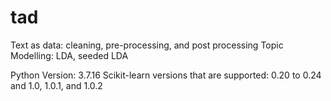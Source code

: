 # tad
Text as data: cleaning, pre-processing, and post processing
Topic Modelling: LDA, seeded LDA

Python Version: 3.7.16
Scikit-learn versions that are supported: 0.20 to 0.24 and 1.0, 1.0.1, and 1.0.2
